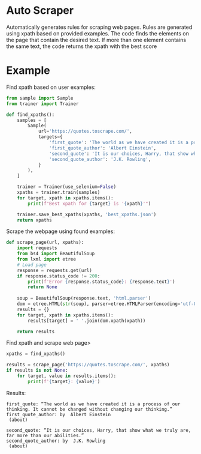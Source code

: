 # Auto Scraper

Automatically generates rules for scraping web pages.
Rules are generated using xpath based on provided examples. The code finds the elements on the page that contain the desired text.
If more than one element contains the same text, the code returns the xpath with the best score

# Example

Find xpath based on user examples:
```python
from sample import Sample
from trainer import Trainer

def find_xpaths():
    samples = [
        Sample(
            url='https://quotes.toscrape.com/',
            targets={
                'first_quote': 'The world as we have created it is a process of our thinking. It cannot be changed without changing our thinking',
                'first_quote_author': 'Albert Einstein',
                'second_quote': 'It is our choices, Harry, that show what we truly are, far more than our abilities',
                'second_quote_author': 'J.K. Rowling',
            }
        ),
    ]

    trainer = Trainer(use_selenium=False)
    xpaths = trainer.train(samples)
    for target, xpath in xpaths.items():
        print(f"Best xpath for {target} is '{xpath}'")

    trainer.save_best_xpaths(xpaths, 'best_xpaths.json')
    return xpaths
```

Scrape the webpage using found examples:
```python
def scrape_page(url, xpaths):
    import requests
    from bs4 import BeautifulSoup
    from lxml import etree
    # Load page
    response = requests.get(url)
    if response.status_code != 200:
        print(f'Error {response.status_code}: {response.text}')
        return None
    
    soup = BeautifulSoup(response.text, 'html.parser')
    dom = etree.HTML(str(soup), parser=etree.HTMLParser(encoding='utf-8'))
    results = {}
    for target, xpath in xpaths.items():
        results[target] = ' '.join(dom.xpath(xpath))

    return results
```

Find xpath and scrape web page>
```python
xpaths = find_xpaths()

results = scrape_page('https://quotes.toscrape.com/', xpaths)
if results is not None:
    for target, value in results.items():
        print(f'{target}: {value}')
```

Results:
```
first_quote: “The world as we have created it is a process of our thinking. It cannot be changed without changing our thinking.”
first_quote_author: by  Albert Einstein 
 (about) 

second_quote: “It is our choices, Harry, that show what we truly are, far more than our abilities.”
second_quote_author: by  J.K. Rowling 
 (about)
```


